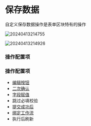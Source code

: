 # 保存数据

自定义保存数据操作是表单区块特有的操作

![20240413214755](https://nocobase-docs.oss-cn-beijing.aliyuncs.com/20240413214755.png)

![20240413214926](https://nocobase-docs.oss-cn-beijing.aliyuncs.com/20240413214926.png)

### 操作配置项
### 操作配置项

- [编辑按钮](/handbook/ui/actions/action-settings/edit-button)
- [二次确认](/handbook/ui/actions/action-settings/double-check)
- [字段赋值](/handbook/ui/actions/action-settings/assign-value)
- 跳过必填校验
- [提交成功后](/handbook/ui/actions/action-settings/affter-successful)
- [绑定工作流](/handbook/ui/actions/action-settings/bind-workflow)
- 执行后刷新